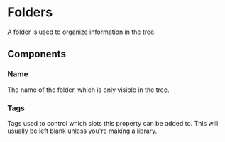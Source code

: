 # Folders

A folder is used to organize information in the tree.

## Components

### Name

The name of the folder, which is only visible in the tree.

### Tags

Tags used to control which slots this property can be added to. This will usually be left blank unless you're making a library.

